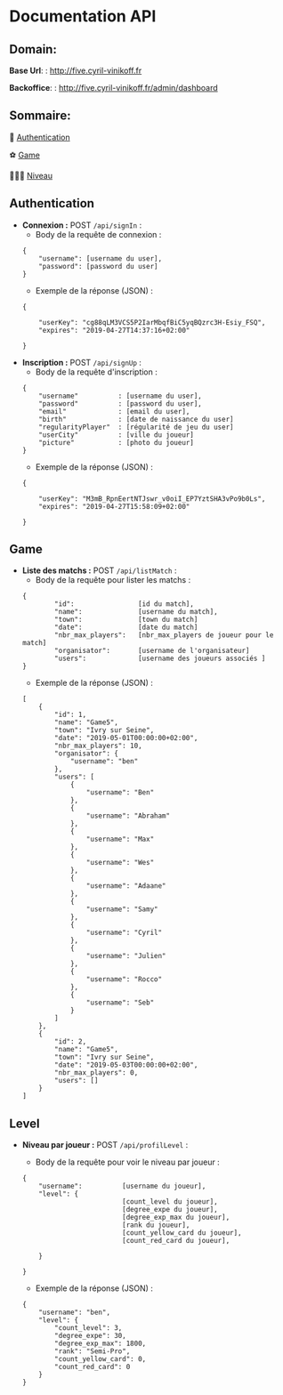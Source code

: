# Documentation API

## Domain:

**Base Url**: : http://five.cyril-vinikoff.fr

**Backoffice**: : http://five.cyril-vinikoff.fr/admin/dashboard

## Sommaire:

🔑 [Authentication](#auth)

⚽️ [Game](#match)

🏋🏽‍♂️ [Niveau](#level)

<a id="auth"></a>
## Authentication

- **Connexion :** POST `/api/signIn` :
	- Body de la requête de connexion :
	```
	{
		"username": [username du user],
		"password": [password du user]
	}
	```
	- Exemple de la réponse (JSON) :
    ```
    {

        "userKey": "cg88qLM3VCS5P2IarMbqfBiC5yqBQzrc3H-Esiy_FSQ",
        "expires": "2019-04-27T14:37:16+02:00"

    }
    ```
- **Inscription :** POST `/api/signUp` :
	- Body de la requête d'inscription :
	```
	{
		"username"          : [username du user],
		"password"          : [password du user],
		"email"             : [email du user],
		"birth"             : [date de naissance du user]
		"regularityPlayer"  : [régularité de jeu du user]
		"userCity"          : [ville du joueur]
		"picture"           : [photo du joueur]
	}
	```
	- Exemple de la réponse (JSON) :
    ```
    {

        "userKey": "M3mB_RpnEertNTJswr_v0oiI_EP7YztSHA3vPo9b0Ls",
        "expires": "2019-04-27T15:58:09+02:00"

    }
   ```
   
<a id="match"></a>
## Game

- **Liste des matchs :** POST `/api/listMatch` :
	- Body de la requête pour lister les matchs :
	```
	{
            "id":                [id du match],
            "name":              [username du match],
            "town":              [town du match]
            "date":              [date du match]
            "nbr_max_players":   [nbr_max_players de joueur pour le match]
            "organisator":       [username de l'organisateur]
            "users":             [username des joueurs associés ]
	}
	```
	- Exemple de la réponse (JSON) :
    ```
    [
        {
            "id": 1,
            "name": "Game5",
            "town": "Ivry sur Seine",
            "date": "2019-05-01T00:00:00+02:00",
            "nbr_max_players": 10,
            "organisator": {
                "username": "ben"
            },
            "users": [
                {
                    "username": "Ben"
                },
                {
                    "username": "Abraham"
                },
                {
                    "username": "Max"
                },
                {
                    "username": "Wes"
                },
                {
                    "username": "Adaane"
                },
                {
                    "username": "Samy"
                },
                {
                    "username": "Cyril"
                },
                {
                    "username": "Julien"
                },
                {
                    "username": "Rocco"
                },
                {
                    "username": "Seb"
                }
            ]
        },
        {
            "id": 2,
            "name": "Game5",
            "town": "Ivry sur Seine",
            "date": "2019-05-03T00:00:00+02:00",
            "nbr_max_players": 0,
            "users": []
        }
    ]
    ```
<a id="level"></a>
## Level
- **Niveau par joueur :** POST `/api/profilLevel` :
	- Body de la requête pour voir le niveau par joueur :
	```
	{
        "username":          [username du joueur],
        "level": {
                             [count_level du joueur],
                             [degree_expe du joueur],
                             [degree_exp_max du joueur],
                             [rank du joueur],
                             [count_yellow_card du joueur],
                             [count_red_card du joueur],
                
        }
        
    }
    ```
    - Exemple de la réponse (JSON) :
    
    ```
    {
        "username": "ben",
        "level": {
            "count_level": 3,
            "degree_expe": 30,
            "degree_exp_max": 1800,
            "rank": "Semi-Pro",
            "count_yellow_card": 0,
            "count_red_card": 0
        }
    }
